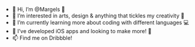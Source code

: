 - 👋 Hi, I’m @Margels 🐣
- 👀 I’m interested in arts, design & anything that tickles my creativity 🎨
- 🌱 I’m currently learning more about coding with different languages 💻
- 💞️ I’ve developed iOS apps and looking to make more! 📱
- 📫 Find me on Dribbble!

<!---
Margels/Margels is a ✨ special ✨ repository because its `README.md` (this file) appears on your GitHub profile.
You can click the Preview link to take a look at your changes.
--->
